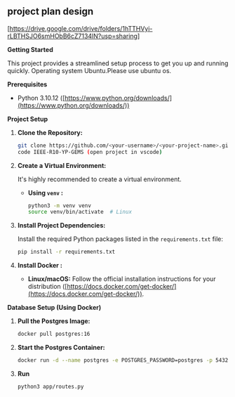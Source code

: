 ## project plan design

[https://drive.google.com/drive/folders/1hTTHVyi-rLBTHSJO6smHObB6cZ7134lN?usp=sharing]

**Getting Started**

This project provides a streamlined setup process to get you up and running quickly.
Operating system Ubuntu.Please use ubuntu os.

**Prerequisites**

- Python 3.10.12 ([https://www.python.org/downloads/](https://www.python.org/downloads/))

**Project Setup**

1. **Clone the Repository:**

   ```bash
   git clone https://github.com/<your-username>/<your-project-name>.git
   code IEEE-R10-YP-GEMS (open project in vscode)
   ```

2. **Create a Virtual Environment:**

   It's highly recommended to create a virtual environment.

   - **Using `venv` :**

     ```bash
     python3 -m venv venv
     source venv/bin/activate  # Linux
     ```

3. **Install Project Dependencies:**

   Install the required Python packages listed in the `requirements.txt` file:

   ```bash
   pip install -r requirements.txt
   ```

4. **Install Docker :**

   - **Linux/macOS:** Follow the official installation instructions for your distribution ([https://docs.docker.com/get-docker/](https://docs.docker.com/get-docker/)).

**Database Setup (Using Docker)**

1. **Pull the Postgres Image:**

   ```bash
   docker pull postgres:16
   ```

2. **Start the Postgres Container:**

   ```bash
   docker run -d --name postgres -e POSTGRES_PASSWORD=postgres -p 5432:5432 postgres:16
   ```


3. **Run**
   ```
   python3 app/routes.py
   ```
